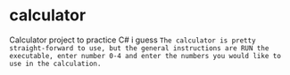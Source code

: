 # calculator
Calculator project to practice C# i guess 
`The calculator is pretty straight-forward to use, but the general instructions are RUN the executable, enter number 0-4 and enter the numbers you would like to use in the calculation.`
